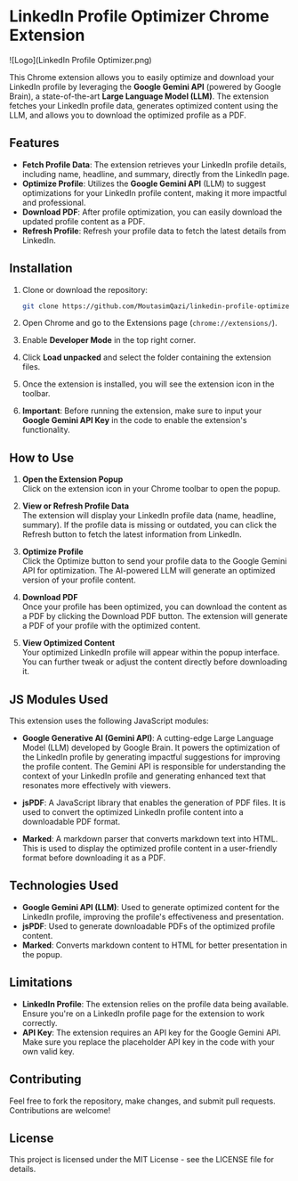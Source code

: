 # LinkedIn Profile Optimizer Chrome Extension
![Logo](LinkedIn Profile Optimizer.png)

This Chrome extension allows you to easily optimize and download your LinkedIn profile by leveraging the **Google Gemini API** (powered by Google Brain), a state-of-the-art **Large Language Model (LLM)**. The extension fetches your LinkedIn profile data, generates optimized content using the LLM, and allows you to download the optimized profile as a PDF.

## Features

- **Fetch Profile Data**: The extension retrieves your LinkedIn profile details, including name, headline, and summary, directly from the LinkedIn page.
- **Optimize Profile**: Utilizes the **Google Gemini API** (LLM) to suggest optimizations for your LinkedIn profile content, making it more impactful and professional.
- **Download PDF**: After profile optimization, you can easily download the updated profile content as a PDF.
- **Refresh Profile**: Refresh your profile data to fetch the latest details from LinkedIn.

## Installation

1. Clone or download the repository:
   ```bash
   git clone https://github.com/MoutasimQazi/linkedin-profile-optimizer


2. Open Chrome and go to the Extensions page (`chrome://extensions/`).

3. Enable **Developer Mode** in the top right corner.

4. Click **Load unpacked** and select the folder containing the extension files.

5. Once the extension is installed, you will see the extension icon in the toolbar.

6. **Important**: Before running the extension, make sure to input your **Google Gemini API Key** in the code to enable the extension's functionality.

## How to Use

1. **Open the Extension Popup**  
   Click on the extension icon in your Chrome toolbar to open the popup.

2. **View or Refresh Profile Data**  
   The extension will display your LinkedIn profile data (name, headline, summary). If the profile data is missing or outdated, you can click the Refresh button to fetch the latest information from LinkedIn.

3. **Optimize Profile**  
   Click the Optimize button to send your profile data to the Google Gemini API for optimization. The AI-powered LLM will generate an optimized version of your profile content.

4. **Download PDF**  
   Once your profile has been optimized, you can download the content as a PDF by clicking the Download PDF button. The extension will generate a PDF of your profile with the optimized content.

5. **View Optimized Content**  
   Your optimized LinkedIn profile will appear within the popup interface. You can further tweak or adjust the content directly before downloading it.

## JS Modules Used

This extension uses the following JavaScript modules:

- **Google Generative AI (Gemini API)**: A cutting-edge Large Language Model (LLM) developed by Google Brain. It powers the optimization of the LinkedIn profile by generating impactful suggestions for improving the profile content. The Gemini API is responsible for understanding the context of your LinkedIn profile and generating enhanced text that resonates more effectively with viewers.
  
- **jsPDF**: A JavaScript library that enables the generation of PDF files. It is used to convert the optimized LinkedIn profile content into a downloadable PDF format.

- **Marked**: A markdown parser that converts markdown text into HTML. This is used to display the optimized profile content in a user-friendly format before downloading it as a PDF.

## Technologies Used

- **Google Gemini API (LLM)**: Used to generate optimized content for the LinkedIn profile, improving the profile's effectiveness and presentation.
- **jsPDF**: Used to generate downloadable PDFs of the optimized profile content.
- **Marked**: Converts markdown content to HTML for better presentation in the popup.

## Limitations

- **LinkedIn Profile**: The extension relies on the profile data being available. Ensure you're on a LinkedIn profile page for the extension to work correctly.
- **API Key**: The extension requires an API key for the Google Gemini API. Make sure you replace the placeholder API key in the code with your own valid key.

## Contributing

Feel free to fork the repository, make changes, and submit pull requests. Contributions are welcome!

## License

This project is licensed under the MIT License - see the LICENSE file for details.
